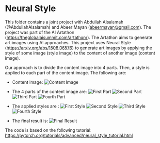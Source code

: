 # Neural Style

This folder contains a joint project with Abdullah Alsalamah (@AbdullahAlsalamah) and Abeer Mayan (<abeermayan@gmail.com>). The project was part of the AI Artathon (<https://theglobalaisummit.com/artathon/>). The Artathon aims to generate art images using AI approaches. This project uses Neural Style (<https://arxiv.org/abs/1508.06576>) to generate art images by applying the style of some image (style image) to the content of another image (content image).

Our approach is to divide the content image into 4 parts. Then, a style is applied to each part of the content image. The following are: 
* Content Image:
![Content Image](https://github.com/Fahd94-sa/AI-generated-art/blob/master/Neural-Style/content.jpeg)

* The 4 parts of the content image are:
![First Part](https://github.com/Fahd94-sa/AI-generated-art/blob/master/Neural-Style/images/content1.jpeg)
![Second Part](https://github.com/Fahd94-sa/AI-generated-art/blob/master/Neural-Style/images/content2.jpeg)
![Third Part](https://github.com/Fahd94-sa/AI-generated-art/blob/master/Neural-Style/images/content3.jpeg)
![Fourth Part](https://github.com/Fahd94-sa/AI-generated-art/blob/master/Neural-Style/images/content4.jpeg)

* The applied styles are :
![First Style](https://github.com/Fahd94-sa/AI-generated-art/blob/master/Neural-Style/images/style1.jpeg)
![Second Style](https://github.com/Fahd94-sa/AI-generated-art/blob/master/Neural-Style/images/style2.jpeg)
![Third Style](https://github.com/Fahd94-sa/AI-generated-art/blob/master/Neural-Style/images/style3.jpeg)
![Fourth Style](https://github.com/Fahd94-sa/AI-generated-art/blob/master/Neural-Style/images/style4.jpeg)

* The final result is:
![Final Result](https://github.com/Fahd94-sa/AI-generated-art/blob/master/Neural-Style/output.png)

The code is based on the following tutorial:
https://pytorch.org/tutorials/advanced/neural_style_tutorial.html
